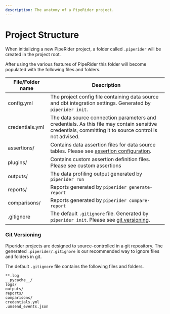 ```yaml
---
description: The anatomy of a PipeRider project.
---
```


# Project Structure

When initializing a new PipeRider project, a folder called `.piperider` will be created in the project root.

After using the various features of PipeRider this folder will become populated with the following files and folders.

| File/Folder name | Description                                                                                                                                            |
| ---------------- | ------------------------------------------------------------------------------------------------------------------------------------------------------ |
| config.yml       | The project config file containing data source and dbt integration settings. Generated by `piperider init`.                                            |
| credentials.yml  | The data source connection parameters and credentials. As this file may contain sensitive credentials, committing it to source control is not advised. |
| assertions/      | Contains data assertion files for data source tables. Please see [assertion configuration](assertion-configuration/).                                  |
| plugins/         | Contains custom assertion definition files. Please see custom assertions                                                                               |
| outputs/         | The data profiling output generated by `piperider run`                                                                                                 |
| reports/         | Reports generated by `piperider generate-report`                                                                                                       |
| comparisons/     | Reports generated by `piperider compare-report`                                                                                                        |
| .gitignore       | The default `.gitignore` file. Generated by `piperider init`.  Please see [git versioning](project-structure.md#git-versioning).                       |

### Git Versioning

Piperider projects are designed to source-controlled in a git repository. The generated `.piperider/.gitignore` is our recommended way to ignore files and folders in git.

The default `.gitignore` file contains the following files and folders.&#x20;

```
**.log
__pycache__/
logs/
outputs/
reports/
comparisons/
credentials.yml
.unsend_events.json
```
